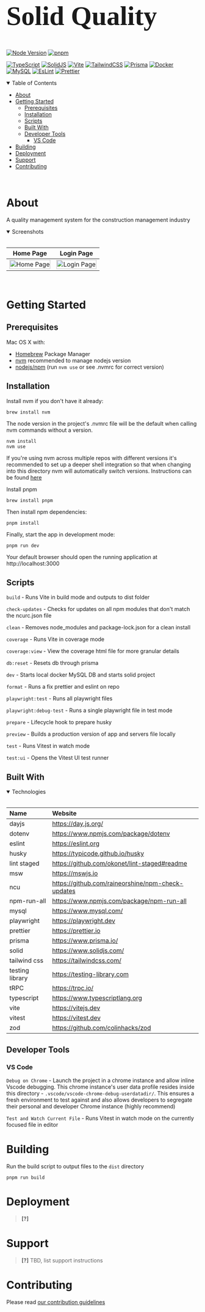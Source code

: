 <h1 style="font-family:Comic Sans MS; font-size:5em;">Solid Quality</h1>

[![Node Version](https://img.shields.io/badge/node-v18.7.0-green)](https://nodejs.org/en/blog/release/v18.7.0/)
[![pnpm](https://img.shields.io/badge/maintained%20with-pnpm-f9ad00.svg)](https://pnpm.io/)

[![TypeScript](https://img.shields.io/badge/TypeScript-007ACC?style=for-the-badge&logo=typescript&logoColor=white)](https://www.typescriptlang.org)
[![SolidJS](https://img.shields.io/badge/SolidJS-2c4f7c?style=for-the-badge&logo=solid&logoColor=c8c9cb)](https://www.solidjs.com/)
[![Vite](https://img.shields.io/badge/Vite-B73BFE?style=for-the-badge&logo=vite&logoColor=FFD62E)](https://vitejs.dev)
[![TailwindCSS](https://img.shields.io/badge/tailwindcss-%2338B2AC.svg?style=for-the-badge&logo=tailwind-css&logoColor=white)](https://tailwindcss.com/)
[![Prisma](https://img.shields.io/badge/Prisma-3982CE?style=for-the-badge&logo=Prisma&logoColor=white)](https://www.prisma.io/)
[![Docker](https://img.shields.io/badge/docker-%230db7ed.svg?style=for-the-badge&logo=docker&logoColor=white)](https://www.docker.com/)
[![MySQL](https://img.shields.io/badge/mysql-%2300f.svg?style=for-the-badge&logo=mysql&logoColor=white)](https://www.mysql.com/)
[![EsLint](https://img.shields.io/badge/eslint-3A33D1?style=for-the-badge&logo=eslint&logoColor=white)](https://eslint.org)
[![Prettier](https://img.shields.io/badge/prettier-1A2C34?style=for-the-badge&logo=prettier&logoColor=F7BA3E)](https://prettier.io)

<details open="open">
<summary>Table of Contents</summary>

- [About](#about)
- [Getting Started](#getting-started)
  - [Prerequisites](#prerequisites)
  - [Installation](#installation)
  - [Scripts](#scripts)
  - [Built With](#built-with)
  - [Developer Tools](#developer-tools)
    - [VS Code](#vs-code)
- [Building](#building)
- [Deployment](#deployment)
- [Support](#support)
- [Contributing](#contributing)

</details>
<br>

# About

A quality management system for the construction management industry

<details open="open">
<summary>Screenshots</summary>
<br>

|                               Home Page                               |                               Login Page                               |
| :-------------------------------------------------------------------: | :--------------------------------------------------------------------: |
| <img src="docs/images/screenshot.png" title="Home Page" width="100%"> | <img src="docs/images/screenshot.png" title="Login Page" width="100%"> |

</details>
<br>

# Getting Started

## Prerequisites

Mac OS X with:

- [Homebrew](https://brew.sh/) Package Manager
- [nvm](https://github.com/nvm-sh/nvm) recommended to manage nodejs version
- [nodejs/npm](https://nodejs.org/tr/download/package-manager/#macos) (run `nvm use` or see .nvmrc for correct version)

## Installation

Install nvm if you don't have it already:

```shell
brew install nvm
```

The node version in the project's .nvmrc file will be the default when calling nvm commands without a version.

```shell
nvm install
nvm use
```

If you're using nvm across multiple repos with different versions it's recommended to set up a deeper shell integration so that when changing into this directory nvm will automatically switch versions. Instructions can be found [here](https://github.com/nvm-sh/nvm#deeper-shell-integration)

Install pnpm

```shell
brew install pnpm
```

Then install npm dependencies:

```shell
pnpm install
```

Finally, start the app in development mode:

```shell
pnpm run dev
```

Your default browser should open the running application at http://localhost:3000

## Scripts

`build` - Runs Vite in build mode and outputs to dist folder

`check-updates` - Checks for updates on all npm modules that don't match the ncurc.json file

`clean` - Removes node_modules and package-lock.json for a clean install

`coverage` - Runs Vite in coverage mode

`coverage:view` - View the coverage html file for more granular details

`db:reset` - Resets db through prisma

`dev` - Starts local docker MySQL DB and starts solid project

`format` - Runs a fix prettier and eslint on repo

`playwright:test` - Runs all playwright files

`playwright:debug-test` - Runs a single playwright file in test mode

`prepare` - Lifecycle hook to prepare husky

`preview` - Builds a production version of app and servers file locally

`test` - Runs Vitest in watch mode

`test:ui` - Opens the Vitest UI test runner

## Built With

<details open="open">
<summary>Technologies</summary>
<br>

| Name            | Website                                           |
| :-------------- | :------------------------------------------------ |
| dayjs           | https://day.js.org/                               |
| dotenv          | https://www.npmjs.com/package/dotenv              |
| eslint          | https://eslint.org                                |
| husky           | https://typicode.github.io/husky                  |
| lint staged     | https://github.com/okonet/lint-staged#readme      |
| msw             | https://mswjs.io                                  |
| ncu             | https://github.com/raineorshine/npm-check-updates |
| npm-run-all     | https://www.npmjs.com/package/npm-run-all         |
| mysql           | https://www.mysql.com/                            |
| playwright      | https://playwright.dev                            |
| prettier        | https://prettier.io                               |
| prisma          | https://www.prisma.io/                            |
| solid           | https://www.solidjs.com/                          |
| tailwind css    | https://tailwindcss.com/                          |
| testing library | https://testing-library.com                       |
| tRPC            | https://trpc.io/                                  |
| typescript      | https://www.typescriptlang.org                    |
| vite            | https://vitejs.dev                                |
| vitest          | https://vitest.dev                                |
| zod             | https://github.com/colinhacks/zod                 |

</details>

## Developer Tools

### VS Code

`Debug on Chrome` - Launch the project in a chrome instance and allow inline Vscode debugging. This chrome instance's user data profile resides inside this directory - `.vscode/vscode-chrome-debug-userdatadir/`. This ensures a fresh environment to test against and also allows developers to segregate their personal and developer Chrome instance (highly recommend)

`Test and Watch Current File` - Runs Vitest in watch mode on the currently focused file in editor

# Building

Run the build script to output files to the `dist` directory

```shell
pnpm run build
```

# Deployment

> **[?]**

# Support

> **[?]**
> TBD, list support instructions

# Contributing

Please read [our contribution guidelines](docs/CONTRIBUTING.md)
